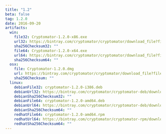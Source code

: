 ```yaml
---
title: "1.2"
beta: false
tag: 1.2.0
date: 2016-09-20
artifacts:
  win:
    file32: Cryptomator-1.2.0-x86.exe
    url32: https://bintray.com/cryptomator/cryptomator/download_file?file_path=Cryptomator-1.2.0-x86.exe
    sha256Checksum32: ""
    file64: Cryptomator-1.2.0-x64.exe
    url64: https://bintray.com/cryptomator/cryptomator/download_file?file_path=Cryptomator-1.2.0-x64.exe
    sha256Checksum64: ""
  osx:
    file: Cryptomator-1.2.0.dmg
    url: https://bintray.com/cryptomator/cryptomator/download_file?file_path=Cryptomator-1.2.0.dmg
    sha256Checksum: ""
  linux:
    debianFile32: cryptomator-1.2.0-i386.deb
    debianUrl32: https://bintray.com/cryptomator/cryptomator-deb/download_file?file_path=cryptomator-1.2.0-i386.deb
    debianSha256Checksum32: ""
    debianFile64: cryptomator-1.2.0-amd64.deb
    debianUrl64: https://bintray.com/cryptomator/cryptomator-deb/download_file?file_path=cryptomator-1.2.0-amd64.deb
    debianSha256Checksum64: ""
    redhatFile64: cryptomator-1.2.0-amd64.rpm
    redhatUrl64: https://bintray.com/cryptomator/cryptomator-rpm/download_file?file_path=cryptomator-1.2.0-amd64.rpm
    redhatSha256Checksum64: ""
---
```

